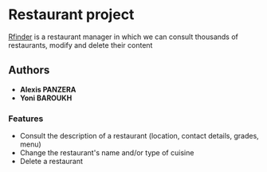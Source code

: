 # Restaurant project
 
[Rfinder](http://vue-rfinder.herokuapp.com/) is a restaurant manager in which we can consult thousands of restaurants, modify and delete their content

## Authors

* **Alexis PANZERA**
* **Yoni BAROUKH**

### Features

* Consult the description of a restaurant (location, contact details, grades, menu)
* Change the restaurant's name and/or type of cuisine
* Delete a restaurant

